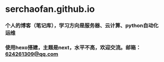 # serchaofan.github.io
### 个人的博客（笔记库），学习方向是服务器、云计算、python自动化运维
### 使用hexo搭建，主题是next，水平不高，欢迎交流。邮箱：624261309@qq.com
